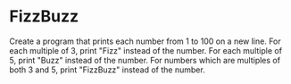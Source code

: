 #  FizzBuzz 

Create a program that prints each number from 1 to 100 on a new line.
 For each multiple of 3, print "Fizz" instead of the number. 
 For each multiple of 5, print "Buzz" instead of the number. 
 For numbers which are multiples of both 3 and 5, print "FizzBuzz" instead of the number.
